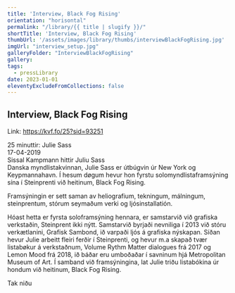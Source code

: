 ```yaml
---
title: 'Interview, Black Fog Rising'
orientation: "horisontal"
permalink: "/library/{{ title | slugify }}/"
shortTitle: 'Interview, Black Fog Rising'
thumbUrl: '/assets/images/library/thumbs/interviewBlackFogRising.jpg'
imgUrl: "interview_setup.jpg"
galleryFolder: "InterviewBlackFogRising"
gallery:
tags:
  - pressLibrary
date: 2023-01-01
eleventyExcludeFromCollections: false
---
```



<div class="Txt">
  <h2>Interview, Black Fog Rising</h2>
  <p>Link:&nbsp;<a href="https://kvf.fo/25?sid=93251" target="_blank">https://kvf.fo/25?sid=93251</a></p>
  <p>25 minuttir: Julie Sass<br>
  17-04-2019<br>
  Sissal Kampmann hittir Juliu Sass<br>
  Danska myndlistakvinnan, Julie Sass er útbúgvin úr New York og Keypmannahavn. Í hesum døgum hevur hon fyrstu solomyndlistaframsýning sína í Steinprenti við heitinum, Black Fog Rising.</p>
  <p>Framsýningin er sett saman av heliografium, tekningum, málningum, steinprentum, stórum seymaðum verki og ljósinstallatión.</p>
  <p>Hóast hetta er fyrsta soloframsýning hennara, er samstarvið við grafiska verkstaðin, Steinprent ikki nýtt. Samstarvið byrjaði nevniliga í 2013 við stóru verkætlanini, Grafisk Sambond, ið varpaði ljós á grafiska nýskapan. Síðan hevur Julie arbeitt fleiri ferðir í Steinprenti, og hevur m.a skapað tvær listabøkur á verkstaðnum, Volume Rythm Matter dialogues frá 2017 og Lemon Mood frá 2018, ið báðar eru umboðaðar í savninum hjá Metropolitan Museum of Art. Í samband við framsýningina, lat Julie triðu listabókina úr hondum við heitinum, Black Fog Rising.</p>
  <p>Tak niðu</p>
</div>